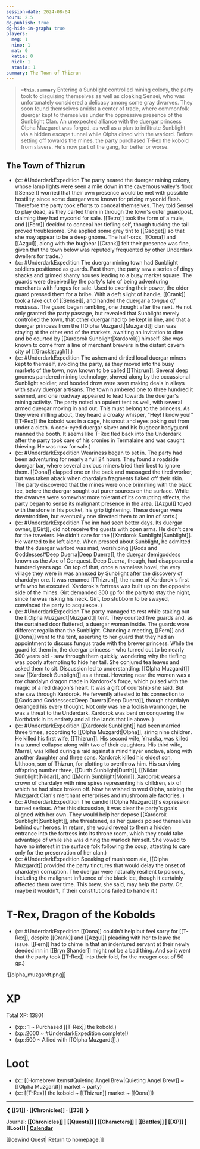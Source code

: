 ```yaml
---
session-date: 2024-08-04
hours: 2.5
dg-publish: true
dg-hide-in-graph: true
players:
  meg: 1
  nino: 1
  mat: 0
  katie: 0
  nick: 1
  stasia: 1
summary: The Town of Thizrun
---
```


> **`=this.summary`**
> Entering a Sunblight controlled mining colony, the party took to disguising themselves as well as cloaking Sensei, who was unfortunately considered a delicacy among some gray dwarves. They soon found themselves amidst a center of trade, where commonfolk duergar kept to themselves under the oppressive presence of the Sunblight Clan. An unexpected alliance with the duergar princess Olpha Muzgardt was forged, as well as a plan to infiltrate Sunblight via a hidden escape tunnel while Olpha dined with the warlord. Before setting off towards the mines, the party purchased T-Rex the kobold from slavers. He's now part of the gang, for better or worse.

## The Town of Thizrun
- (x:: #UnderdarkExpedition  The party neared the duergar mining colony, whose lamp lights were seen a mile down in the cavernous valley's floor. [[Sensei]] worried that their own presence would be met with possible hostility, since some duergar were known for prizing myconid flesh. Therefore the party took efforts to conceal themselves. They told Sensei to play dead, as they carted them in through the town's outer guardpost, claiming they had myconid for sale. [[Tetro]] took the form of a mule, and [[Fern]] decided to conceal her tiefling self, though tucking the tail proved troublesome. She applied some grey tint to [[Gadget]] so that she may appear to be a deep gnome. The half-orcs, [[Oona]] and [[Azgul]], along with the bugbear [[Crank]] felt their presence was fine, given that the town below was reputedly frequented by other Underdark dwellers for trade. )
- (x:: #UnderdarkExpedition The duergar mining town had Sunblight soldiers positioned as guards. Past them, the party saw a series of dingy shacks and grimed shanty houses leading to a busy market square. The guards were deceived by the party's tale of being adventuring merchants with fungus for sale. Used to exerting their power, the older guard pressed them for a bribe. With a deft slight of handle, [[Crank]] took a fake cut of [[Sensei]], and handed the duergar a *tongue of madness*. The guard began rambling, one thought after the next. He not only granted the party passage, but revealed that Sunblight merely controlled the town, that other duergar had to be kept in line, and that a duergar princess from the [[Olpha Muzgardt|Muzgardt]] clan was staying at the other end of the markets, awaiting an invitation to dine and be courted by [[Xardorok Sunblight|Xardorok]] himself. She was known to come from a line of merchant brewers in the distant cavern city of [[Gracklstugh]].)
- (x:: #UnderdarkExpedition The ashen and dirtied local duergar miners kept to themself, avoiding the party, as they moved into the busy markets of the town, now known to be called [[Thizrun]]. Several deep gnomes pandered mining technology, shoved along by the occassional Sunblight soldier, and hooded drow were seen making deals in alleys with savvy duergar artisans. The town numbered one to three hundred it seemed, and one roadway appeared to lead towards the duergar's mining activity. The party noted an opulent tent as well, with several armed duergar moving in and out. This must belong to the princess. As they were milling about, they heard a croaky whisper, "Hey! I know you!" [[T-Rex]] the kobold was in a cage, his snout and eyes poking out from under a cloth. A cock-eyed duergar slaver and his bugbear bodyguard manned the booth. It seems like T-Rex fled back into the Underdark after the party took care of his cronies in Termalaine and was caught thieving. He was now for sale.)
- (x:: #UnderdarkExpedition Weariness began to set in. The party had been adventuring for nearly a full 24 hours. They found a roadside duergar bar, where several anxious miners tried their best to ignore them. [[Oona]] clapped one on the back and massaged the tired worker, but was taken aback when chardalyn fragments flaked off their skin. The party discovered that the mines were once brimming with the black ice, before the duergar sought out purer sources on the surface. While the dwarves were somewhat more tolerant of its corrupting effects, the party began to sense its malignant presence in the area. [[Azgul]] toyed with the stone in his pocket, his grip tightening. These duergar were downtrodden, but eventually one directed them to an inn of sorts.)
- (x:: #UnderdarkExpedition The inn had seen better days. Its duergar owner, [[Girt]], did not receive the guests with open arms. He didn't care for the travelers. He didn't care for the [[Xardorok Sunblight|Sunblight]]. He wanted to be left alone. When pressed about Sunblight, he admitted that the duergar warlord was mad, worshiping [[Gods and Goddesses#Deep Duerra|Deep Duerra]], the duergar demigoddess known as the Axe of Conquest. Deep Duerra, though, had disappeared a hundred years ago. On top of that, once a nameless hovel, the very village they were in was annexed by Sunblight after the discovery of chardalyn ore. It was renamed [[Thizrun]], the name of Xardorok's first wife who he executed. Xardorok's fortress was built up on the opposite side of the mines. Girt demanded 300 gp for the party to stay the night, since he was risking his neck. Girt, too stubborn to be swayed, convinced the party to acquiesce. )
- (x:: #UnderdarkExpedition The party managed to rest while staking out the [[Olpha Muzgardt|Muzgardt]] tent. They counted five guards and, as the curtained door fluttered, a duergar woman inside. The guards wore different regalia than the Sunblight. Chancing a meeting, [[Fern]] and [[Oona]] went to the tent, asserting to her guard that they had an appointment to discuss fungus trade with the brewer princess. While the guard let them in, the duergar princess - who turned out to be nearly 300 years old - saw through them quickly, wondering why the tiefling was poorly attempting to hide her tail. She conjured tea leaves and asked them to sit. Discussion led to understanding: [[Olpha Muzgardt]] saw [[Xardorok Sunblight]] as a threat. Hovering near the women was a toy chardalyn dragon made in Xardorok's forge, which pulsed with the magic of a red dragon's heart. It was a gift of courtship she said. But she saw through Xardorok. He fervently attested to his connection to [[Gods and Goddesses#Deep Duerra|Deep Duerra]], though chardalyn deranged his every thought. Not only was he a foolish warmonger, he was a threat to the Underdark. Xardorok was bent on conquering the Northdark in its entirety and all the lands that lie above. )
- (x:: #UnderdarkExpedition [[Xardorok Sunblight]] had been married three times, according to [[Olpha Muzgardt|Olpha]], siring nine children. He killed his first wife, [[Thizrun]]. His second wife, Yrraska, was killed in a tunnel collapse along with two of their daughters. His third wife, Marral, was killed during a raid against a mind flayer enclave, along with another daughter and three sons. Xardorok killed his eldest son, Ulthoon, son of Thizrun, for plotting to overthrow him. His surviving offspring number three, [[Durth Sunblight|Durth]], [[Nildar Sunblight|Nildar]], and [[Morin Sunblight|Morin]].  Xardorok wears a crown of chardalyn with nine spires representing his children, six of which he had since broken off. Now he wished to wed Olpha, seizing the Muzgardt Clan's merchant enterprises and mushroom ale factories. )
- (x:: #UnderdarkExpedition The candid [[Olpha Muzgardt]]'s expression turned serious. After this discussion, it was clear the party's goals aligned with her own. They would help her depose [[Xardorok Sunblight|Sunblight]], she threatened, as her guards poised themselves behind our heroes. In return, she would reveal to them a hidden entrance into the fortress into its throne room, which they could take advantage of while she was dining the warlock himself. She vowed to have no interest in the surface folk following the coup, attesting to care only for the preservation of her clan.)
- (x:: #UnderdarkExpedition Speaking of mushroom ale, [[Olpha Muzgardt]] provided the party tinctures that would delay the onset of chardalyn corruption. The duergar were naturally resilient to poisons, including the malignant influence of the black ice, though it certainly affected them over time. This brew, she said, may help the party. Or, maybe it wouldn't, if their constitutions failed to handle it.)

# T-Rex, Dragon of the Kobolds
- (x:: #UnderdarkExpedition [[Oona]] couldn't help but feel sorry for [[T-Rex]], despite [[Crank]] and [[Azgul]] pleading with her to leave the issue. [[Fern]] had to chime in that an indentured servant at their newly deeded inn in [[Bryn Shander]] might not be a bad thing. And so it went that the party took [[T-Rex]] into their fold, for the meager cost of 50 gp.)


![[olpha_muzgardt.png]]

# XP
Total XP: 13801
- (xp:: 1 ~ Purchased [[T-Rex]] the kobold.)
- (xp::2000 ~ #UnderdarkExpedition complete!)
- (xp::500 ~ Allied with [[Olpha Muzgardt]].)

# Loot
- (x:: [[Homebrew Items#Quieting Angel Brew|Quieting Angel Brew]]  ~ [[Olpha Muzgardt]] market ~ party)
- (x:: [[T-Rex]] the kobold ~ [[Thizrun]] market ~ [[Oona]])


---
**❮ [[31]] · [[Chronicles]] ·  [[33]] ❯**

Journal: **[[Chronicles]] | [[Quests]] |  [[Characters]] | [[Battles]] | [[XP]] | [[Loot]] | [Calendar](https://app.fantasy-calendar.com/calendars/38f9e3f5098bac1f655a4fb4241f35eb)**

[[Icewind Quest| Return to homepage.]]
